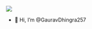 ![](https://komarev.com/ghpvc/?username=GauravDhingra257&label=VIEWS&color=brightgreen)

- 👋 Hi, I’m @GauravDhingra257

<!---
GauravDhingra257/GauravDhingra257 is a ✨ special ✨ repository because its `README.md` (this file) appears on your GitHub profile.
You can click the Preview link to take a look at your changes.
--->
